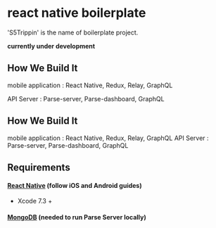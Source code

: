# react native boilerplate

'S5Trippin' is the name of boilerplate project.

**currently under development**

## How We Build It

mobile application : React Native, Redux, Relay, GraphQL

API Server : Parse-server, Parse-dashboard, GraphQL


## How We Build It

mobile application : React Native, Redux, Relay, GraphQL
API Server : Parse-server, Parse-dashboard, GraphQL


## Requirements

#### [React Native](http://facebook.github.io/react-native/docs/getting-started.html) (follow iOS and Android guides)
  - Xcode 7.3 +
#### [MongoDB](https://www.mongodb.org/downloads) (needed to run Parse Server locally)
